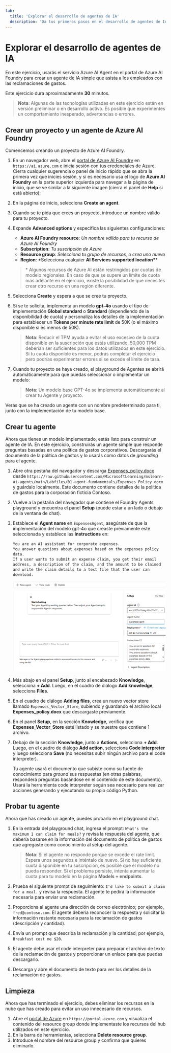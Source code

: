 ```yaml
---
lab: 
  title: 'Explorar el desarrollo de agentes de IA' 
  description: 'Da tus primeros pasos en el desarrollo de agentes de IA explorando el servicio Azure AI Agent en el portal de Azure AI Foundry.'
---
```


# Explorar el desarrollo de agentes de IA

En este ejercicio, usarás el servicio Azure AI Agent en el portal de Azure AI Foundry para crear un agente de IA simple que asista a los empleados con las reclamaciones de gastos.

Este ejercicio dura aproximadamente **30** minutos.

> **Nota**: Algunas de las tecnologías utilizadas en este ejercicio están en versión preliminar o en desarrollo activo. Es posible que experimentes un comportamiento inesperado, advertencias o errores.

## Crear un proyecto y un agente de Azure AI Foundry

Comencemos creando un proyecto de Azure AI Foundry.

1. En un navegador web, abre el [portal de Azure AI Foundry](https://ai.azure.com) en `https://ai.azure.com` e inicia sesión con tus credenciales de Azure. Cierra cualquier sugerencia o panel de inicio rápido que se abra la primera vez que inicies sesión, y si es necesario usa el logo de **Azure AI Foundry** en la parte superior izquierda para navegar a la página de inicio, que se ve similar a la siguiente imagen (cierra el panel de **Help** si está abierto):

2. En la página de inicio, selecciona **Create an agent**.

3. Cuando se te pida que crees un proyecto, introduce un nombre válido para tu proyecto.

4. Expande **Advanced options** y especifica las siguientes configuraciones:

    - **Azure AI Foundry resource**: _Un nombre válido para tu recurso de Azure AI Foundry_
    - **Subscription**: _Tu suscripción de Azure_
    - **Resource group**: _Selecciona tu grupo de recursos, o crea uno nuevo_
    - **Region**: \*Selecciona cualquier **AI Services supported location\***\*

    > \* Algunos recursos de Azure AI están restringidos por cuotas de modelo regionales. En caso de que se supere un límite de cuota más adelante en el ejercicio, existe la posibilidad de que necesites crear otro recurso en una región diferente.

5. Selecciona **Create** y espera a que se cree tu proyecto.

6. Si se te solicita, implementa un modelo **gpt-4o** usando el tipo de implementación **Global standard** o **Standard** (dependiendo de la disponibilidad de cuota) y personaliza los detalles de la implementación para establecer un **Tokens per minute rate limit** de 50K (o el máximo disponible si es menos de 50K).

    > **Nota**: Reducir el TPM ayuda a evitar el uso excesivo de la cuota disponible en la suscripción que estás utilizando. 50,000 TPM deberían ser suficientes para los datos utilizados en este ejercicio. Si tu cuota disponible es menor, podrás completar el ejercicio pero podrías experimentar errores si se excede el límite de tasa.

7. Cuando tu proyecto se haya creado, el playground de Agentes se abrirá automáticamente para que puedas seleccionar o implementar un modelo:

    > **Nota**: Un modelo base GPT-4o se implementa automáticamente al crear tu Agente y proyecto.

Verás que se ha creado un agente con un nombre predeterminado para ti, junto con la implementación de tu modelo base.

## Crear tu agente

Ahora que tienes un modelo implementado, estás listo para construir un agente de IA. En este ejercicio, construirás un agente simple que responde preguntas basadas en una política de gastos corporativos. Descargarás el documento de la política de gastos y lo usarás como datos de _grounding_ para el agente.

1. Abre otra pestaña del navegador y descarga [Expenses_policy.docx](https://raw.githubusercontent.com/MicrosoftLearning/mslearn-ai-agents/main/Labfiles/01-agent-fundamentals/Expenses_Policy.docx) desde `https://raw.githubusercontent.com/MicrosoftLearning/mslearn-ai-agents/main/Labfiles/01-agent-fundamentals/Expenses_Policy.docx` y guárdalo localmente. Este documento contiene detalles de la política de gastos para la corporación ficticia Contoso.

1. Vuelve a la pestaña del navegador que contiene el Foundry Agents playground y encuentra el panel **Setup** (puede estar a un lado o debajo de la ventana de chat).

1. Establece el **Agent name** en `ExpensesAgent`, asegúrate de que la implementación del modelo gpt-4o que creaste previamente esté seleccionada y establece las **Instructions** en:

    ```prompt
    You are an AI assistant for corporate expenses.
    You answer questions about expenses based on the expenses policy data.
    If a user wants to submit an expense claim, you get their email address, a description of the claim, and the amount to be claimed and write the claim details to a text file that the user can download.
    ```

    ![Screenshot of the AI agent setup page in Azure AI Foundry portal.](./Media/ai-agent-setup.png)

1. Más abajo en el panel **Setup**, junto al encabezado **Knowledge**, selecciona **+ Add**. Luego, en el cuadro de diálogo **Add knowledge**, selecciona **Files**.

1. En el cuadro de diálogo **Adding files**, crea un nuevo vector store llamado `Expenses_Vector_Store`, subiendo y guardando el archivo local **Expenses_policy.docx** que descargaste previamente.

1. En el panel **Setup**, en la sección **Knowledge**, verifica que **Expenses_Vector_Store** esté listado y se muestre que contiene 1 archivo.

1. Debajo de la sección **Knowledge**, junto a **Actions**, selecciona **+ Add**. Luego, en el cuadro de diálogo **Add action**, selecciona **Code interpreter** y luego selecciona **Save** (no necesitas subir ningún archivo para el code interpreter).

    Tu agente usará el documento que subiste como su fuente de conocimiento para _ground_ sus respuestas (en otras palabras, responderá preguntas basándose en el contenido de este documento). Usará la herramienta code interpreter según sea necesario para realizar acciones generando y ejecutando su propio código Python.

## Probar tu agente

Ahora que has creado un agente, puedes probarlo en el playground chat.

1. En la entrada del playground chat, ingresa el prompt: `What's the maximum I can claim for meals?` y revisa la respuesta del agente, que debería basarse en la información del documento de política de gastos que agregaste como conocimiento al setup del agente.

    > **Nota**: Si el agente no responde porque se excede el rate limit. Espera unos segundos e inténtalo de nuevo. Si no hay suficiente cuota disponible en tu suscripción, es posible que el modelo no pueda responder. Si el problema persiste, intenta aumentar la cuota para tu modelo en la página **Models + endpoints**.

2. Prueba el siguiente prompt de seguimiento: `I'd like to submit a claim for a meal.` y revisa la respuesta. El agente te pedirá la información necesaria para enviar una reclamación.

3. Proporciona al agente una dirección de correo electrónico; por ejemplo, `fred@contoso.com`. El agente debería reconocer la respuesta y solicitar la información restante necesaria para la reclamación de gastos (descripción y cantidad).

4. Envía un prompt que describa la reclamación y la cantidad; por ejemplo, `Breakfast cost me $20`.

5. El agente debe usar el code interpreter para preparar el archivo de texto de la reclamación de gastos y proporcionar un enlace para que puedas descargarlo.

6. Descarga y abre el documento de texto para ver los detalles de la reclamación de gastos.

## Limpieza

Ahora que has terminado el ejercicio, debes eliminar los recursos en la nube que has creado para evitar un uso innecesario de recursos.

1. Abre el [portal de Azure](https://portal.azure.com) en `https://portal.azure.com` y visualiza el contenido del resource group donde implementaste los recursos del hub utilizados en este ejercicio.
2. En la barra de herramientas, selecciona **Delete resource group**.
3. Introduce el nombre del resource group y confirma que quieres eliminarlo.
